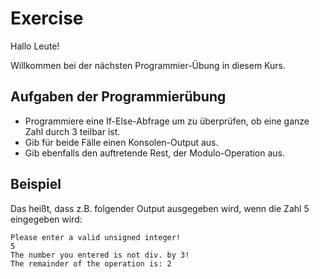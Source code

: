 # Exercise

Hallo Leute!

Willkommen bei der nächsten Programmier-Übung in diesem Kurs.

## Aufgaben der Programmierübung

- Programmiere eine If-Else-Abfrage um zu überprüfen, ob eine ganze Zahl durch 3 teilbar ist.
- Gib für beide Fälle einen Konsolen-Output aus.
- Gib ebenfalls den auftretende Rest, der Modulo-Operation aus.

## Beispiel

Das heißt, dass z.B. folgender Output ausgegeben wird, wenn die Zahl 5 eingegeben wird:

```terminal
Please enter a valid unsigned integer!
5
The number you entered is not div. by 3!
The remainder of the operation is: 2
```
